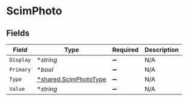 # ScimPhoto


## Fields

| Field                                                                | Type                                                                 | Required                                                             | Description                                                          |
| -------------------------------------------------------------------- | -------------------------------------------------------------------- | -------------------------------------------------------------------- | -------------------------------------------------------------------- |
| `Display`                                                            | **string*                                                            | :heavy_minus_sign:                                                   | N/A                                                                  |
| `Primary`                                                            | **bool*                                                              | :heavy_minus_sign:                                                   | N/A                                                                  |
| `Type`                                                               | [*shared.ScimPhotoType](../../../pkg/models/shared/scimphototype.md) | :heavy_minus_sign:                                                   | N/A                                                                  |
| `Value`                                                              | **string*                                                            | :heavy_minus_sign:                                                   | N/A                                                                  |